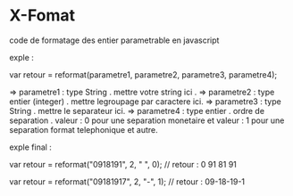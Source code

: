 # X-Fomat
code de formatage des entier parametrable en javascript 

exple : 

var retour = reformat(parametre1, parametre2, parametre3, parametre4);

=> parametre1 : type String . mettre votre string ici .
=> parametre2 : type entier (integer) . mettre legroupage par caractere ici.
=> parametre3 : type String . mettre le separateur ici.
=> parametre4 : type entier . ordre de separation . valeur : 0 pour une separation monetaire et valeur : 1 pour une separation format telephonique et autre.

exple final : 


var retour = reformat("0918191", 2, " ", 0);
// retour : 0 91 81 91

var retour = reformat("09181917", 2, "-", 1);
// retour : 09-18-19-1
